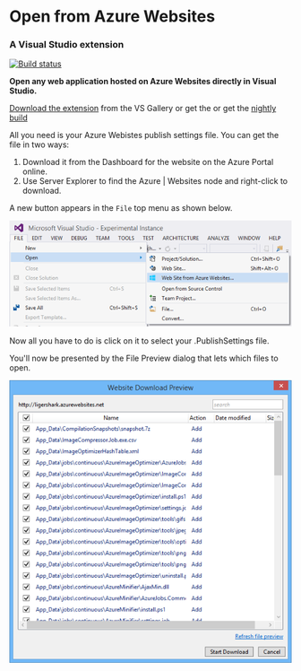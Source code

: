 # Open from Azure Websites
### A Visual Studio extension

[![Build status](https://ci.appveyor.com/api/projects/status/1ixd3k8bjt092h8l?svg=true)](https://ci.appveyor.com/project/sayedihashimi/openfromportal)

__Open any web application hosted on Azure Websites directly in Visual Studio.__

[Download the extension](https://visualstudiogallery.msdn.microsoft.com/60d414b1-4ead-4fde-9359-588aa126cd6c)
from the VS Gallery or get the or get the
[nightly build](https://ci.appveyor.com/project/sayedihashimi/openfromportal/build/artifacts)

All you need is your Azure Webistes publish settings file. You can get the file in two ways:

1. Download it from the Dashboard for the website on the Azure Portal online.
2. Use Server Explorer to find the Azure | Websites node and right-click to download.

A new button appears in the `File` top menu as shown below.

![hello text](https://raw.githubusercontent.com/ligershark/OpenFromPortal/master/img/FileOpen.png)

Now all you have to do is click on it to select your .PublishSettings file.

You'll now be presented by the File Preview dialog that lets which files to open.

![hello text](https://raw.githubusercontent.com/ligershark/OpenFromPortal/master/img/PreviewDialog.png)
